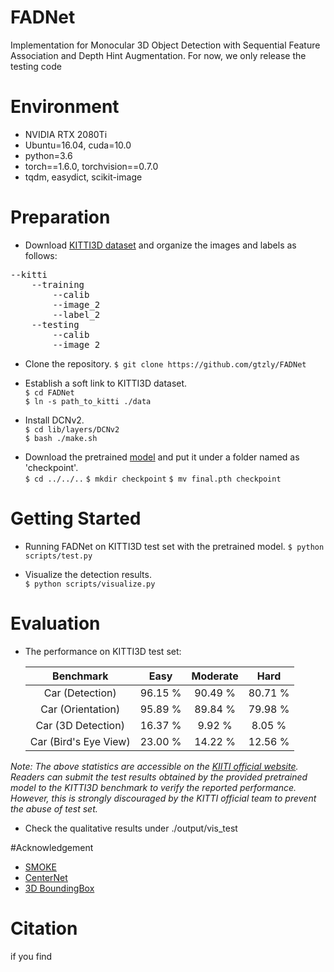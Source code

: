 # FADNet
Implementation for Monocular 3D Object Detection with Sequential Feature Association and Depth Hint Augmentation.
For now, we only release the testing code



# Environment
- NVIDIA RTX 2080Ti
- Ubuntu=16.04, cuda=10.0
- python=3.6
- torch==1.6.0, torchvision==0.7.0
- tqdm, easydict, scikit-image

# Preparation
- Download [KITTI3D dataset](http://www.cvlibs.net/datasets/kitti/eval_object.php?obj_benchmark=3d) and organize the images and labels as follows:  
<pre>
--kitti  
    --training  
        --calib  
        --image_2   
        --label_2  
    --testing  
        --calib   
        --image_2  
</pre>

- Clone the repository.
`$ git clone https://github.com/gtzly/FADNet`

- Establish a soft link to KITTI3D dataset.  
`$ cd FADNet`  
`$ ln -s path_to_kitti ./data`

- Install DCNv2.  
`$ cd lib/layers/DCNv2`  
`$ bash ./make.sh`  

- Download the pretrained [model](https://drive.google.com/file/d/1xaqoG8WgJS5VC-5HsCN0jVPH4LpHlVhH/view?usp=sharing) and put it under a folder named as 'checkpoint'.  
`$ cd ../../..`
`$ mkdir checkpoint`
`$ mv final.pth checkpoint`

# Getting Started  
- Running FADNet on KITTI3D test set with the pretrained model.
`$ python scripts/test.py`

- Visualize the detection results.  
`$ python scripts/visualize.py`

# Evaluation
- The performance on KITTI3D test set:  

    | Benchmark | Easy | Moderate | Hard |
    | :--------: | :----: | :----: | :----: |
    | Car (Detection) |96.15 % |	90.49 % | 80.71 % |
    | Car (Orientation) | 95.89 % |	89.84 % |	79.98 % |
    | Car (3D Detection) | 16.37 % |	9.92 % |	8.05 % |
    | Car (Bird's Eye View) | 23.00 % |	14.22 % |	12.56 % |
*Note: The above statistics are accessible on the [KIITI official website](http://www.cvlibs.net/datasets/kitti/eval_object.php?obj_benchmark=3d). 
Readers can submit the test results obtained by the provided pretrained model to the KITTI3D benchmark to verify the reported performance. 
However, this is strongly discouraged by the KITTI official team to prevent the abuse of test set.*

- Check the qualitative results under ./output/vis_test

#Acknowledgement
- [SMOKE](https://github.com/lzccccc/SMOKE)
- [CenterNet](https://github.com/xingyizhou/CenterNet)
- [3D BoundingBox](https://github.com/skhadem/3D-BoundingBox)

# Citation

if you find
